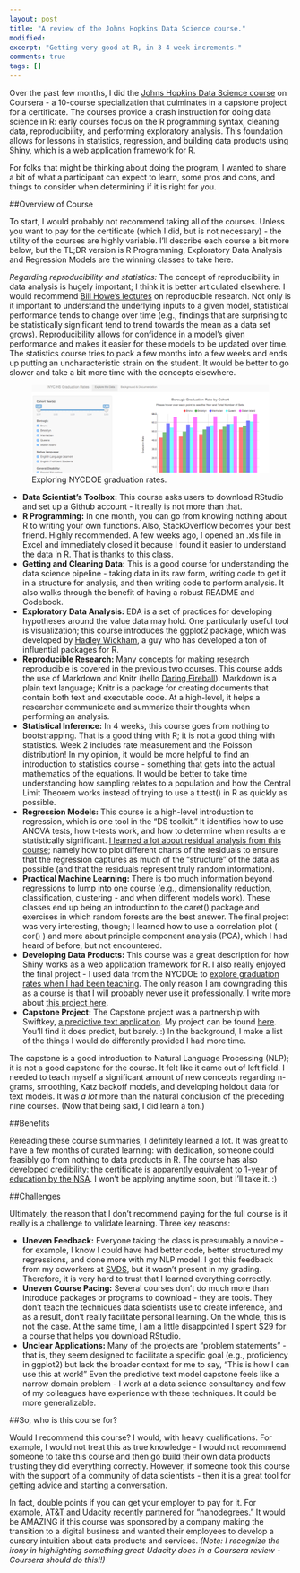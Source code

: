 ```yaml
---
layout: post
title: "A review of the Johns Hopkins Data Science course."
modified:
excerpt: "Getting very good at R, in 3-4 week increments."
comments: true
tags: []
---
```


Over the past few months, I did the [Johns Hopkins Data Science course][1] on Coursera - a 10-course specialization that culminates in a capstone project for a certificate. The courses provide a crash instruction for doing data science in R: early courses focus on the R programming syntax, cleaning data, reproducibility, and performing exploratory analysis. This foundation allows for lessons in statistics, regression, and building data products using Shiny, which is a web application framework for R. 

For folks that might be thinking about doing the program, I wanted to share a bit of what a participant can expect to learn, some pros and cons, and things to consider when determining if it is right for you.

##Overview of Course

To start, I would probably not recommend taking all of the courses. Unless you want to pay for the certificate (which I did, but is not necessary) - the utility of the courses are highly variable. I’ll describe each course a bit more below, but the TL;DR version is R Programming, Exploratory Data Analysis and Regression Models are the winning classes to take here. 

*Regarding reproducibility and statistics:* The concept of reproducibility in data analysis is hugely important; I think it is better articulated elsewhere. I would recommend [Bill Howe’s lectures][2] on reproducible research. Not only is it important to understand the underlying inputs to a given model, statistical performance tends to change over time (e.g., findings that are surprising to be statistically significant tend to trend towards the mean as a data set grows). Reproducibility allows for confidence in a model’s given performance and makes it easier for these models to be updated over time. The statistics course tries to pack a few months into a few weeks and ends up putting an uncharacteristic strain on the student. It would be better to go slower and take a bit more time with the concepts elsewhere.


<figure>
	<img src="/images/ddp.png">
	<figcaption>Exploring NYCDOE graduation rates.</figcaption>
</figure>

* **Data Scientist’s Toolbox:** This course asks users to download RStudio and set up a Github account - it really is not more than that.
* **R Programming:** In one month, you can go from knowing nothing about R to writing your own functions. Also, StackOverflow becomes your best friend. Highly recommended. A few weeks ago, I opened an .xls file in Excel and immediately closed it because I found it easier to understand the data in R. That is thanks to this class.
* **Getting and Cleaning Data:** This is a good course for understanding the data science pipeline - taking data in its raw form, writing code to get it in a structure for analysis, and then writing code to perform analysis. It also walks through the benefit of having a robust README and Codebook.
* **Exploratory Data Analysis:** EDA is a set of practices for developing hypotheses around the value data may hold. One particularly useful tool is visualization; this course introduces the ggplot2 package, which was developed by [Hadley Wickham][3], a guy who has developed a ton of influential packages for R.
* **Reproducible Research:** Many concepts for making research reproducible is covered in the previous two courses. This course adds the use of Markdown and Knitr (hello [Daring Fireball][4]). Markdown is a plain text language; Knitr is a package for creating documents that contain both text and executable code. At a high-level, it helps a researcher communicate and summarize their thoughts when performing an analysis. 
* **Statistical Inference:** In 4 weeks, this course goes from nothing to bootstrapping. That is a good thing with R; it is not a good thing with statistics. Week 2 includes rate measurement and the Poisson distribution! In my opinion, it would be more helpful to find an introduction to statistics course - something that gets into the actual mathematics of the equations. It would be better to take time understanding how sampling relates to a population and how the Central Limit Theorem works instead of trying to use a t.test() in R as quickly as possible. 
* **Regression Models:** This course is a high-level introduction to regression, which is one tool in the “DS toolkit.” It identifies how to use ANOVA tests, how t-tests work, and how to determine when results are statistically significant. [I learned a lot about residual analysis from this course][5]; namely how to plot different charts of the residuals to ensure that the regression captures as much of the “structure” of the data as possible (and that the residuals represent truly random information). 
* **Practical Machine Learning:** There is too much information beyond regressions to lump into one course (e.g., dimensionality reduction, classification, clustering - and when different models work). These classes end up being an introduction to the caret() package and exercises in which random forests are the best answer. The final project was very interesting, though; I learned how to use a correlation plot ( cor() ) and more about principle component analysis (PCA), which I had heard of before, but not encountered.
* **Developing Data Products:** This course was a great description for how Shiny works as a web application framework for R. I also really enjoyed the final project - I used data from the NYCDOE to [explore graduation rates when I had been teaching][6]. The only reason I am downgrading this as a course is that I will probably never use it professionally. I write more about [this project here][7].
* **Capstone Project:** The Capstone project was a partnership with Swiftkey, [a predictive text application][8]. My project can be found [here][9]. You’ll find it does predict, but barely. :) In the background, I make a list of the things I would do differently provided I had more time.

The capstone is a good introduction to Natural Language Processing (NLP); it is not a good capstone for the course. It felt like it came out of left field. I needed to teach myself a significant amount of new concepts regarding n-grams, smoothing, Katz backoff models, and developing holdout data for text models. It was *a lot* more than the natural conclusion of the preceding nine courses. (Now that being said, I did learn a ton.)

##Benefits

Rereading these course summaries, I definitely learned a lot. It was great to have a few months of curated learning: with dedication, someone could feasibly go from nothing to data products in R. The course has also developed credibility: the certificate is [apparently equivalent to 1-year of education by the NSA][10]. I won’t be applying anytime soon, but I’ll take it. :)

##Challenges

Ultimately, the reason that I don’t recommend paying for the full course is it really is a challenge to validate learning. Three key reasons:

* **Uneven Feedback:** Everyone taking the class is presumably a novice - for example, I know I could have had better code, better structured my regressions, and done more with my NLP model. I got this feedback from my coworkers at [SVDS][11], but it wasn’t present in my grading. Therefore, it is very hard to trust that I learned everything correctly. 
* **Uneven Course Pacing:** Several courses don’t do much more than introduce packages or programs to download - they are tools. They don’t teach the techniques data scientists use to create inference, and as a result, don’t really facilitate personal learning. On the whole, this is not the case. At the same time, I am a little disappointed I spent $29 for a course that helps you download RStudio.
* **Unclear Applications:** Many of the projects are “problem statements” - that is, they seem designed to facilitate a specific goal (e.g., proficiency in ggplot2) but lack the broader context for me to say, “This is how I can use this at work!” Even the predictive text model capstone feels like a narrow domain problem - I work at a data science consultancy and few of my colleagues have experience with these techniques. It could be more generalizable.

##So, who is this course for?

Would I recommend this course? I would, with heavy qualifications. For example, I would not treat this as true knowledge - I would not recommend someone to take this course and then go build their own data products trusting they did everything correctly. However, if someone took this course with the support of a community of data scientists - then it is a great tool for getting advice and starting a conversation. 

In fact, double points if you can get your employer to pay for it. For example, [AT&T and Udacity recently partnered for “nanodegrees.”][12] It would be AMAZING if this course was sponsored by a company making the transition to a digital business and wanted their employees to develop a cursory intuition about data products and services. *(Note: I recognize the irony in highlighting something great Udacity does in a Coursera review - Coursera should do this!!)*


[1]: https://www.coursera.org/specializations/jhu-data-science
[2]: https://www.youtube.com/watch?v=WckByln71bg
[3]: http://hadley.nz/
[4]: http://daringfireball.net/projects/
[5]: https://rpubs.com/bradaallen/147721
[6]: https://bradaallen.shinyapps.io/ddp_project/
[7]: http://bradaallen.com/nycdoe-gradrates/
[8]: https://swiftkey.com/en
[9]: https://bradaallen.shinyapps.io/Swiftkey/
[10]: https://www.class-central.com/report/nsa-coursera-data-science-specialization/
[11]: www.svds.com
[12]: http://www.nytimes.com/2014/06/18/business/economy/udacity-att-nanodegree-offers-an-entry-level-approach-to-college.html?_r=0
